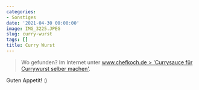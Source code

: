 ```yaml
---
categories:
- Sonstiges
date: '2021-04-30 00:00:00'
image: IMG_3225.JPEG
slug: curry-wurst
tags: []
title: Curry Wurst
---
```



> Wo gefunden? Im Internet unter [www.chefkoch.de > 'Currysauce für Currywurst selber machen'](https://www.chefkoch.de/rezepte/304621110745012/Currysauce-fuer-Currywurst.html).

Guten Appetit! :)
